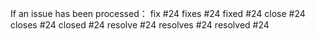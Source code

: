 If an issue has been processed：
fix #24
fixes #24
fixed #24
close #24
closes #24
closed #24
resolve #24
resolves #24
resolved #24
